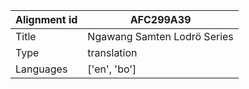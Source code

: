 |Alignment id | AFC299A39
| --- | --- 
|Title | Ngawang Samten Lodrö Series 
|Type | translation
|Languages | ['en', 'bo']